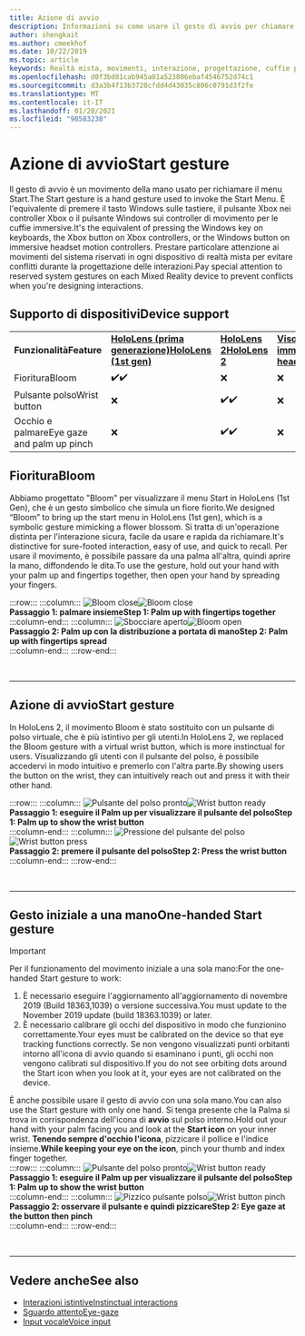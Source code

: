 ```yaml
---
title: Azione di avvio
description: Informazioni su come usare il gesto di avvio per chiamare il menu Start in HoloLens e gli auricolari immersivi con la realtà mista di Windows.
author: shengkait
ms.author: cmeekhof
ms.date: 10/22/2019
ms.topic: article
keywords: Realtà mista, movimenti, interazione, progettazione, cuffie per realtà mista, cuffie con realtà mista di Windows, auricolare realtà virtuale, HoloLens, MRTK, Toolkit realtà mista, Bloom
ms.openlocfilehash: d0f3bd81cab945a01a523806ebaf4546752d74c1
ms.sourcegitcommit: d3a3b4f13b3728cfdd4d43035c806c0791d3f2fe
ms.translationtype: MT
ms.contentlocale: it-IT
ms.lasthandoff: 01/20/2021
ms.locfileid: "98583238"
---
```

# <a name="start-gesture"></a><span data-ttu-id="31f46-104">Azione di avvio</span><span class="sxs-lookup"><span data-stu-id="31f46-104">Start gesture</span></span>

<span data-ttu-id="31f46-105">Il gesto di avvio è un movimento della mano usato per richiamare il menu Start.</span><span class="sxs-lookup"><span data-stu-id="31f46-105">The Start gesture is a hand gesture used to invoke the Start Menu.</span></span> <span data-ttu-id="31f46-106">È l'equivalente di premere il tasto Windows sulle tastiere, il pulsante Xbox nei controller Xbox o il pulsante Windows sui controller di movimento per le cuffie immersive.</span><span class="sxs-lookup"><span data-stu-id="31f46-106">It's the equivalent of pressing the Windows key on keyboards, the Xbox button on Xbox controllers, or the Windows button on immersive headset motion controllers.</span></span> <span data-ttu-id="31f46-107">Prestare particolare attenzione ai movimenti del sistema riservati in ogni dispositivo di realtà mista per evitare conflitti durante la progettazione delle interazioni.</span><span class="sxs-lookup"><span data-stu-id="31f46-107">Pay special attention to reserved system gestures on each Mixed Reality device to prevent conflicts when you're designing interactions.</span></span>

## <a name="device-support"></a><span data-ttu-id="31f46-108">Supporto di dispositivi</span><span class="sxs-lookup"><span data-stu-id="31f46-108">Device support</span></span>

<table>
    <colgroup>
    <col width="25%" />
    <col width="25%" />
    <col width="25%" />
    <col width="25%" />
    </colgroup>
    <tr>
        <td><span data-ttu-id="31f46-109"><strong>Funzionalità</strong></span><span class="sxs-lookup"><span data-stu-id="31f46-109"><strong>Feature</strong></span></span></td>
        <td><span data-ttu-id="31f46-110"><a href="/hololens/hololens1-hardware"><strong>HoloLens (prima generazione)</strong></a></span><span class="sxs-lookup"><span data-stu-id="31f46-110"><a href="/hololens/hololens1-hardware"><strong>HoloLens (1st gen)</strong></a></span></span></td>
        <td><span data-ttu-id="31f46-111"><a href="https://docs.microsoft.com/hololens/hololens2-hardware"><strong>HoloLens 2</strong></span><span class="sxs-lookup"><span data-stu-id="31f46-111"><a href="https://docs.microsoft.com/hololens/hololens2-hardware"><strong>HoloLens 2</strong></span></span></td>
        <td><span data-ttu-id="31f46-112"><a href="../discover/immersive-headset-hardware-details.md"><strong>Visori VR immersive</strong></a></span><span class="sxs-lookup"><span data-stu-id="31f46-112"><a href="../discover/immersive-headset-hardware-details.md"><strong>Immersive headsets</strong></a></span></span></td>
    </tr>
     <tr>
        <td><span data-ttu-id="31f46-113">Fioritura</span><span class="sxs-lookup"><span data-stu-id="31f46-113">Bloom</span></span></td>
        <td><span data-ttu-id="31f46-114">✔️</span><span class="sxs-lookup"><span data-stu-id="31f46-114">✔️</span></span></td>
        <td>❌</td>
        <td>❌</td>
    </tr>
     <tr>
        <td><span data-ttu-id="31f46-115">Pulsante polso</span><span class="sxs-lookup"><span data-stu-id="31f46-115">Wrist button</span></span></td>
        <td>❌</td>
        <td><span data-ttu-id="31f46-116">✔️</span><span class="sxs-lookup"><span data-stu-id="31f46-116">✔️</span></span></td>
        <td>❌</td>
    </tr>
    <tr>
        <td><span data-ttu-id="31f46-117">Occhio e palmare</span><span class="sxs-lookup"><span data-stu-id="31f46-117">Eye gaze and palm up pinch</span></span></td>
        <td>❌</td>
        <td><span data-ttu-id="31f46-118">✔️</span><span class="sxs-lookup"><span data-stu-id="31f46-118">✔️</span></span></td>
        <td>❌</td>
    </tr>
</table>

## <a name="bloom"></a><span data-ttu-id="31f46-119">Fioritura</span><span class="sxs-lookup"><span data-stu-id="31f46-119">Bloom</span></span>

<span data-ttu-id="31f46-120">Abbiamo progettato "Bloom" per visualizzare il menu Start in HoloLens (1st Gen), che è un gesto simbolico che simula un fiore fiorito.</span><span class="sxs-lookup"><span data-stu-id="31f46-120">We designed “Bloom” to bring up the start menu in HoloLens (1st gen), which is a symbolic gesture mimicking a flower blossom.</span></span> <span data-ttu-id="31f46-121">Si tratta di un'operazione distinta per l'interazione sicura, facile da usare e rapida da richiamare.</span><span class="sxs-lookup"><span data-stu-id="31f46-121">It's distinctive for sure-footed interaction, easy of use, and quick to recall.</span></span> <span data-ttu-id="31f46-122">Per usare il movimento, è possibile passare da una palma all'altra, quindi aprire la mano, diffondendo le dita.</span><span class="sxs-lookup"><span data-stu-id="31f46-122">To use the gesture, hold out your hand with your palm up and fingertips together, then open your hand by spreading your fingers.</span></span>

:::row:::
    :::column:::
        <span data-ttu-id="31f46-123">![Bloom close](images/bloom-close.png)</span><span class="sxs-lookup"><span data-stu-id="31f46-123">![Bloom close](images/bloom-close.png)</span></span><br>
        <span data-ttu-id="31f46-124">**Passaggio 1: palmare insieme**</span><span class="sxs-lookup"><span data-stu-id="31f46-124">**Step 1: Palm up with fingertips together**</span></span><br>
    :::column-end:::
    :::column:::
        <span data-ttu-id="31f46-125">![Sbocciare aperto](images/bloom-open.png)</span><span class="sxs-lookup"><span data-stu-id="31f46-125">![Bloom open](images/bloom-open.png)</span></span><br>
        <span data-ttu-id="31f46-126">**Passaggio 2: Palm up con la distribuzione a portata di mano**</span><span class="sxs-lookup"><span data-stu-id="31f46-126">**Step 2: Palm up with fingertips spread**</span></span><br>
    :::column-end:::
:::row-end:::

<br>

---

## <a name="start-gesture"></a><span data-ttu-id="31f46-127">Azione di avvio</span><span class="sxs-lookup"><span data-stu-id="31f46-127">Start gesture</span></span>

<span data-ttu-id="31f46-128">In HoloLens 2, il movimento Bloom è stato sostituito con un pulsante di polso virtuale, che è più istintivo per gli utenti.</span><span class="sxs-lookup"><span data-stu-id="31f46-128">In HoloLens 2, we replaced the Bloom gesture with a virtual wrist button, which is more instinctual for users.</span></span> <span data-ttu-id="31f46-129">Visualizzando gli utenti con il pulsante del polso, è possibile accedervi in modo intuitivo e premerlo con l'altra parte.</span><span class="sxs-lookup"><span data-stu-id="31f46-129">By showing users the button on the wrist, they can intuitively reach out and press it with their other hand.</span></span>

:::row:::
    :::column:::
        <span data-ttu-id="31f46-130">![Pulsante del polso pronto](images/wrist-button-ready.png)</span><span class="sxs-lookup"><span data-stu-id="31f46-130">![Wrist button ready](images/wrist-button-ready.png)</span></span><br>
        <span data-ttu-id="31f46-131">**Passaggio 1: eseguire il Palm up per visualizzare il pulsante del polso**</span><span class="sxs-lookup"><span data-stu-id="31f46-131">**Step 1: Palm up to show the wrist button**</span></span><br>
    :::column-end:::
    :::column:::
        <span data-ttu-id="31f46-132">![Pressione del pulsante del polso](images/wrist-button-press.png)</span><span class="sxs-lookup"><span data-stu-id="31f46-132">![Wrist button press](images/wrist-button-press.png)</span></span><br>
        <span data-ttu-id="31f46-133">**Passaggio 2: premere il pulsante del polso**</span><span class="sxs-lookup"><span data-stu-id="31f46-133">**Step 2: Press the wrist button**</span></span><br>
    :::column-end:::
:::row-end:::

<br>

---

## <a name="one-handed-start-gesture"></a><span data-ttu-id="31f46-134">Gesto iniziale a una mano</span><span class="sxs-lookup"><span data-stu-id="31f46-134">One-handed Start gesture</span></span>

> [!IMPORTANT]
> <span data-ttu-id="31f46-135">Per il funzionamento del movimento iniziale a una sola mano:</span><span class="sxs-lookup"><span data-stu-id="31f46-135">For the one-handed Start gesture to work:</span></span>
>
> 1. <span data-ttu-id="31f46-136">È necessario eseguire l'aggiornamento all'aggiornamento di novembre 2019 (Build 18363,1039) o versione successiva.</span><span class="sxs-lookup"><span data-stu-id="31f46-136">You must update to the November 2019 update (build 18363.1039) or later.</span></span>
> 1. <span data-ttu-id="31f46-137">È necessario calibrare gli occhi del dispositivo in modo che funzionino correttamente.</span><span class="sxs-lookup"><span data-stu-id="31f46-137">Your eyes must be calibrated on the device so that eye tracking functions correctly.</span></span> <span data-ttu-id="31f46-138">Se non vengono visualizzati punti orbitanti intorno all'icona di avvio quando si esaminano i punti, gli occhi non vengono calibrati sul dispositivo.</span><span class="sxs-lookup"><span data-stu-id="31f46-138">If you do not see orbiting dots around the Start icon when you look at it, your eyes are not calibrated on the device.</span></span>

<span data-ttu-id="31f46-139">È anche possibile usare il gesto di avvio con una sola mano.</span><span class="sxs-lookup"><span data-stu-id="31f46-139">You can also use the Start gesture with only one hand.</span></span> <span data-ttu-id="31f46-140">Si tenga presente che la Palma si trova in corrispondenza dell'icona di **avvio** sul polso interno.</span><span class="sxs-lookup"><span data-stu-id="31f46-140">Hold out your hand with your palm facing you and look at the **Start icon** on your inner wrist.</span></span> <span data-ttu-id="31f46-141">**Tenendo sempre d'occhio l'icona**, pizzicare il pollice e l'indice insieme.</span><span class="sxs-lookup"><span data-stu-id="31f46-141">**While keeping your eye on the icon**, pinch your thumb and index finger together.</span></span><br>
:::row:::
    :::column:::
        <span data-ttu-id="31f46-142">![Pulsante del polso pronto](images/wrist-button-ready.png)</span><span class="sxs-lookup"><span data-stu-id="31f46-142">![Wrist button ready](images/wrist-button-ready.png)</span></span><br>
        <span data-ttu-id="31f46-143">**Passaggio 1: eseguire il Palm up per visualizzare il pulsante del polso**</span><span class="sxs-lookup"><span data-stu-id="31f46-143">**Step 1: Palm up to show the wrist button**</span></span><br>
    :::column-end:::
    :::column:::
        <span data-ttu-id="31f46-144">![Pizzico pulsante polso](images/wrist-button-pinch.png)</span><span class="sxs-lookup"><span data-stu-id="31f46-144">![Wrist button pinch](images/wrist-button-pinch.png)</span></span><br>
        <span data-ttu-id="31f46-145">**Passaggio 2: osservare il pulsante e quindi pizzicare**</span><span class="sxs-lookup"><span data-stu-id="31f46-145">**Step 2: Eye gaze at the button then pinch**</span></span><br>
    :::column-end:::
:::row-end:::

<br>

---

## <a name="see-also"></a><span data-ttu-id="31f46-146">Vedere anche</span><span class="sxs-lookup"><span data-stu-id="31f46-146">See also</span></span>

* [<span data-ttu-id="31f46-147">Interazioni istintive</span><span class="sxs-lookup"><span data-stu-id="31f46-147">Instinctual interactions</span></span>](interaction-fundamentals.md)
* [<span data-ttu-id="31f46-148">Sguardo attento</span><span class="sxs-lookup"><span data-stu-id="31f46-148">Eye-gaze</span></span>](eye-tracking.md)
* [<span data-ttu-id="31f46-149">Input vocale</span><span class="sxs-lookup"><span data-stu-id="31f46-149">Voice input</span></span>](voice-input.md)